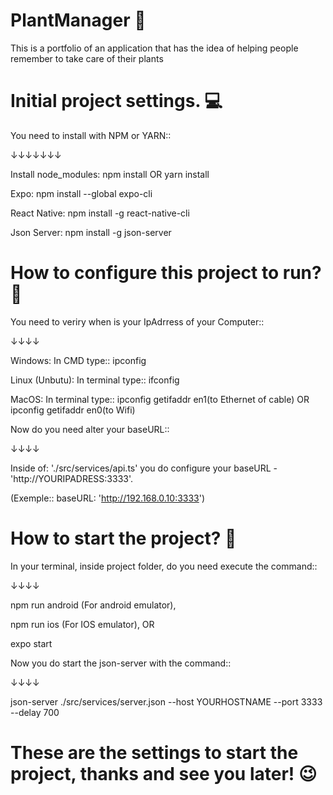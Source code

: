# PlantManager 🌱
This is a portfolio of an application that has the idea of helping people remember to take care of their plants

# Initial project settings. 💻

You need to install with NPM or YARN::

↓↓↓↓↓↓↓


Install node_modules: npm install OR yarn install

Expo: npm install --global expo-cli

React Native: npm install -g react-native-cli

Json Server: npm install -g json-server

# How to configure this project to run? 🤔

You need to veriry when is your IpAdrress of your Computer::

↓↓↓↓                                                                                     


Windows: In CMD type:: ipconfig

Linux (Unbutu): In terminal type:: ifconfig

MacOS: In terminal type:: ipconfig getifaddr en1(to Ethernet of cable) OR ipconfig getifaddr en0(to Wifi)

Now do you need alter your baseURL::

↓↓↓↓


Inside of: './src/services/api.ts' you do configure your baseURL - 'http://YOURIPADRESS:3333'.

(Exemple:: baseURL: 'http://192.168.0.10:3333')

# How to start the project? 🤔

In your terminal, inside project folder, do you need execute the command::

↓↓↓↓


npm run android (For android emulator), 

npm run ios (For IOS emulator), OR 

expo start

Now you do start the json-server with the command:: 

↓↓↓↓


json-server ./src/services/server.json --host YOURHOSTNAME --port 3333 --delay 700


# These are the settings to start the project, thanks and see you later! 😉



